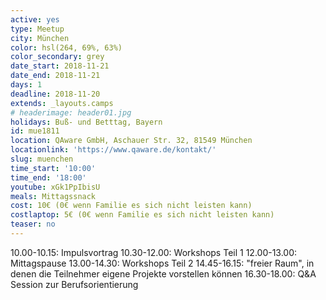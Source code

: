 ```yaml
---
active: yes
type: Meetup
city: München
color: hsl(264, 69%, 63%)
color_secondary: grey
date_start: 2018-11-21
date_end: 2018-11-21
days: 1
deadline: 2018-11-20
extends: _layouts.camps
# headerimage: header01.jpg
holidays: Buß- und Betttag, Bayern
id: mue1811
location: QAware GmbH, Aschauer Str. 32, 81549 München
locationlink: 'https://www.qaware.de/kontakt/'
slug: muenchen
time_start: '10:00'
time_end: '18:00'
youtube: xGk1PpIbisU
meals: Mittagssnack
cost: 10€ (0€ wenn Familie es sich nicht leisten kann)
costlaptop: 5€ (0€ wenn Familie es sich nicht leisten kann)
teaser: no
---
```


10.00-10.15:      Impulsvortrag
10.30-12.00:      Workshops Teil 1
12.00-13.00:      Mittagspause
13.00-14.30:      Workshops Teil 2 
14.45-16.15:      "freier Raum", in denen die Teilnehmer eigene Projekte vorstellen können
16.30-18.00:      Q&A Session zur Berufsorientierung
